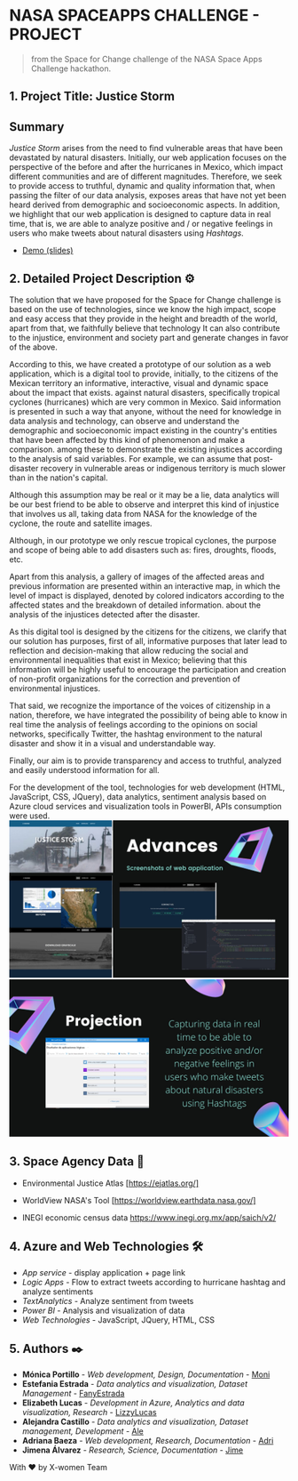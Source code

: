 # NASA SPACEAPPS CHALLENGE - PROJECT
> from the Space for Change challenge of the NASA Space Apps Challenge hackathon. 

## 1. Project Title: **Justice Storm**
## Summary
*Justice Storm* arises from the need to find vulnerable areas that have been devastated by natural disasters. Initially, our web application focuses on the perspective of the before and after the hurricanes in Mexico, which impact different communities and are of different magnitudes. Therefore, we seek to provide access to truthful, dynamic and quality information that, when passing the filter of our data analysis, exposes areas that have not yet been heard derived from demographic and socioeconomic aspects. In addition, we highlight that our web application is designed to capture data in real time, that is, we are able to analyze positive and / or negative feelings in users who make tweets about natural disasters using *Hashtags*.
* [Demo (slides)](https://www.canva.com/design/DAErt14t8hw/hUxlA6EjjML6VR_2UGAgEg/view?utm_content=DAErt14t8hw&amp;utm_campaign=designshare&amp;utm_medium=link2&amp;utm_source=sharebutton)

## 2. Detailed Project Description ⚙️
The solution that we have proposed for the Space for Change challenge is based on the use of technologies, since we know the high impact, scope and easy access that they provide in the height and breadth of the world, apart from that, we faithfully believe that technology It can also contribute to the injustice, environment and society part and generate changes in favor of the above.

According to this, we have created a prototype of our solution as a web application, which is a digital tool to provide, initially, to the citizens of the Mexican territory an informative, interactive, visual and dynamic space about the impact that exists. against natural disasters, specifically tropical cyclones (hurricanes) which are very common in Mexico. Said information is presented in such a way that anyone, without the need for knowledge in data analysis and technology, can observe and understand the demographic and socioeconomic impact existing in the country's entities that have been affected by this kind of phenomenon and make a comparison. among these to demonstrate the existing injustices according to the analysis of said variables. For example, we can assume that post-disaster recovery in vulnerable areas or indigenous territory is much slower than in the nation's capital.

Although this assumption may be real or it may be a lie, data analytics will be our best friend to be able to observe and interpret this kind of injustice that involves us all, taking data from NASA for the knowledge of the cyclone, the route and satellite images.

Although, in our prototype we only rescue tropical cyclones, the purpose and scope of being able to add disasters such as: fires, droughts, floods, etc.

Apart from this analysis, a gallery of images of the affected areas and previous information are presented within an interactive map, in which the level of impact is displayed, denoted by colored indicators according to the affected states and the breakdown of detailed information. about the analysis of the injustices detected after the disaster.

As this digital tool is designed by the citizens for the citizens, we clarify that our solution has purposes, first of all, informative purposes that later lead to reflection and decision-making that allow reducing the social and environmental inequalities that exist in Mexico; believing that this information will be highly useful to encourage the participation and creation of non-profit organizations for the correction and prevention of environmental injustices.

That said, we recognize the importance of the voices of citizenship in a nation, therefore, we have integrated the possibility of being able to know in real time the analysis of feelings according to the opinions on social networks, specifically Twitter, the hashtag environment to the natural disaster and show it in a visual and understandable way.

Finally, our aim is to provide transparency and access to truthful, analyzed and easily understood information for all.

For the development of the tool, technologies for web development (HTML, JavaScript, CSS, JQuery), data analytics, sentiment analysis based on Azure cloud services and visualization tools in PowerBI, APIs consumption were used.
![Advances](/resources/js.jpeg)
![Projection](/resources/js_2.jpeg)

## 3. Space Agency Data 🚀

* Environmental Justice Atlas [https://ejatlas.org/]

* WorldView NASA's Tool [https://worldview.earthdata.nasa.gov/]

* INEGI economic census data https://www.inegi.org.mx/app/saich/v2/

## 4. Azure and Web Technologies 🛠️

* _App service_ - display application + page link
* _Logic Apps_ - Flow to extract tweets according to hurricane hashtag and analyze sentiments
* _TextAnalytics_ - Analyze sentiment from tweets
* _Power BI_ - Analysis and visualization of data
* _Web Technologies_ - JavaScript, JQuery, HTML, CSS

## 5. Authors ✒️

* **Mónica Portillo** - *Web development, Design, Documentation* -  [Moni](https://github.com/monicaps)
* **Estefania Estrada** - *Data analytics and visualization, Dataset Management* -  [FanyEstrada](https://github.com/FanyEstrada)
* **Elizabeth Lucas** - *Development in Azure, Analytics and data visualization, Research* -  [LizzyLucas](https://github.com/LizzyLucas)
* **Alejandra Castillo** - *Data analytics and visualization, Dataset management, Development* - [Ale](https://github.com/aleepsy)
* **Adriana Baeza** - *Web development, Research, Documentation* - [Adri](https://github.com/AGBaez094)
* **Jimena Álvarez** - *Research, Science, Documentation* - [Jime](https://github.com/5inope)

With ❤️ by X-women Team


